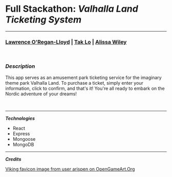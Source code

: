 # Full Stackathon: _Valhalla Land Ticketing System_

---

### [Lawrence O'Regan-Lloyd](https://www.linkedin.com/in/lawrenceol/) | [Tak Lo](https://www.linkedin.com/in/takkwanlo/) | [Alissa Wiley](https://www.linkedin.com/in/alissaestelle/)

<br>

### **_Description_**

This app serves as an amusement park ticketing service for the imaginary theme park Valhalla Land. To purchase a ticket, simply enter your information, click to confirm, and that's it! You're all ready to embark on the Nordic adventure of your dreams!

<br>

---

**_Technologies_**

- React
- Express
- Mongoose
- MongoDB

---

**_Credits_**

[Viking favicon image from user arispen on OpenGameArt.Org](https://opengameart.org/users/arispen)
